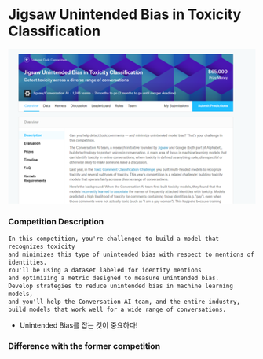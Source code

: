 # Jigsaw Unintended Bias in Toxicity Classification
![main image](https://github.com/Junhojuno/everyday-kaggle/blob/master/Jigsaw%20Unintended%20Bias%20in%20Toxicity%20Classification/Jigsaw.PNG?raw=true)

### Competition Description

```
In this competition, you're challenged to build a model that recognizes toxicity 
and minimizes this type of unintended bias with respect to mentions of identities. 
You'll be using a dataset labeled for identity mentions 
and optimizing a metric designed to measure unintended bias. 
Develop strategies to reduce unintended bias in machine learning models, 
and you'll help the Conversation AI team, and the entire industry, 
build models that work well for a wide range of conversations.
```
- Unintended Bias를 잡는 것이 중요하다!

### Difference with the former competition
